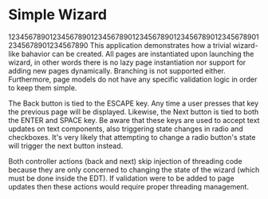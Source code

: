 Simple Wizard
=============

12345678901234567890123456789012345678901234567890123456789012345678901234567890
This application demonstrates how a trivial wizard-like bahavior can be created.
All pages are instantiated upon launching the wizard, in other words there is no
lazy page instantiation nor support for adding new pages dynamically. Branching
is not supported either. Furthermore, page models do not have any specific
validation logic in order to keep them simple.

The Back button is tied to the ESCAPE key. Any time a user presses that key the
previous page will be displayed. Likewise, the Next button is tied to both the
ENTER and SPACE key. Be aware that these keys are used to accept text updates
on text components, also triggering state changes in radio and checkboxes. It's
very likely that attempting to change a radio button's state will trigger the
next button instead.

Both controller actions (back and next) skip injection of threading code because
they are only concerned to changing the state of the wizard (which must be done
inside the EDT). If validation were to be added to page updates then these
actions would require proper threading management.
